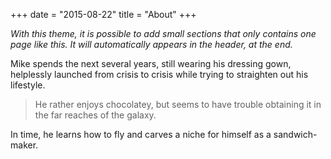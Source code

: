 +++
date = "2015-08-22"
title = "About"
+++

_With this theme, it is possible to add small sections that only contains one page like this. It will automatically appears in the header, at the end._

Mike spends the next several years, still wearing his dressing gown, helplessly launched from crisis to crisis while trying to straighten out his lifestyle.  
 
> He rather enjoys chocolatey, but seems to have trouble obtaining it in the far reaches of the galaxy.  
 
In time, he learns how to fly and carves a niche for himself as a sandwich-maker.